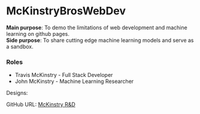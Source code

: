 # McKinstryBrosWebDev

<b>Main purpose</b>: To demo the limitations of web development and machine learning on github pages.
<br>
<b>Side purpose</b>: To share cutting edge machine learning models and serve as a sandbox.

<h3>Roles</h3>
<ul>
  <li>Travis McKinstry - Full Stack Developer</li>
  <li>John McKinstry - Machine Learning Researcher</li>
</ul>

Designs:


GitHub URL:
[McKinstry R&D](https://travisgm92.github.io/MckinstryBrosWebDev/)
